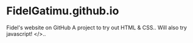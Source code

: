 # FidelGatimu.github.io
Fidel's website on GitHub
A project to try out HTML & CSS..
Will also try javascript!
</>..
